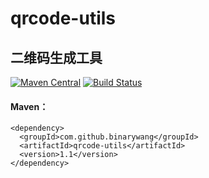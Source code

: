 # qrcode-utils
二维码生成工具
---------------------------------
[![Maven Central](https://maven-badges.herokuapp.com/maven-central/com.github.binarywang/qrcode-utils/badge.svg)](https://maven-badges.herokuapp.com/maven-central/com.github.binarywang/qrcode-utils)
[![Build Status](https://travis-ci.org/binarywang/qrcode-utils.svg?branch=develop)](https://travis-ci.org/binarywang/qrcode-utils)

#### Maven：


    <dependency>
      <groupId>com.github.binarywang</groupId>
      <artifactId>qrcode-utils</artifactId>
      <version>1.1</version>
    </dependency>
